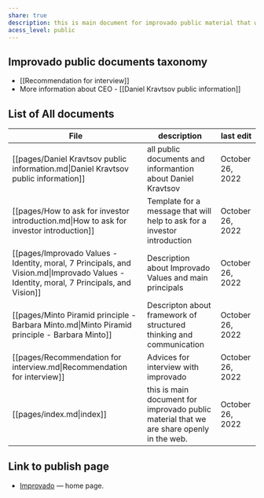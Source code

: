 ```yaml
---
share: true
description: this is main document for improvado public material that we are share openly in the web. 
acess_level: public
---
```


## Improvado public documents taxonomy 

- [[Recommendation for interview]]
- More information about CEO - [[Daniel Kravtsov public information]]


## List of All documents 

| File                                                                                                                                    | description                                                                              | last edit        |
| --------------------------------------------------------------------------------------------------------------------------------------- | ---------------------------------------------------------------------------------------- | ---------------- |
| [[pages/Daniel Kravtsov public information.md\|Daniel Kravtsov public information]]                                                     | all public documents and informantion about Daniel Kravtsov                              | October 26, 2022 |
| [[pages/How to ask for investor introduction.md\|How to ask for investor introduction]]                                                 | Template for a message that will help to ask for a investor introduction                 | October 26, 2022 |
| [[pages/Improvado Values - Identity, moral, 7 Principals, and Vision.md\|Improvado Values - Identity, moral, 7 Principals, and Vision]] | Description about Improvado Values and main principals                                   | October 26, 2022 |
| [[pages/Minto Piramid principle - Barbara Minto.md\|Minto Piramid principle - Barbara Minto]]                                           | Descripton about framework of structured thinking and communication                      | October 26, 2022 |
| [[pages/Recommendation for interview.md\|Recommendation for interview]]                                                                 | Advices for interview with improvado                                                     | October 26, 2022 |
| [[pages/index.md\|index]]                                                                                                               | this is main document for improvado public material that we are share openly in the web. | October 26, 2022 |


## Link to publish page 

- [Improvado](https://obsidiangitpublisher.netlify.app/#) — home page.
